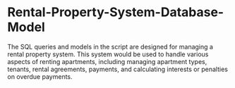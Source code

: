 # Rental-Property-System-Database-Model
The SQL queries and models in the script are designed for managing a rental property system. This system would be used to handle various aspects of renting apartments, including managing apartment types, tenants, rental agreements, payments, and calculating interests or penalties on overdue payments.
